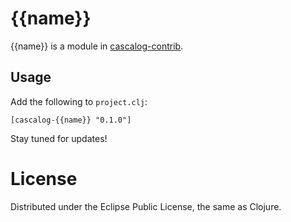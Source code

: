 # {{name}}

{{name}} is a module in [cascalog-contrib](https://github.com/nathanmarz/cascalog-contrib).

## Usage

Add the following to `project.clj`:

    [cascalog-{{name}} "0.1.0"]

Stay tuned for updates!

# License

Distributed under the Eclipse Public License, the same as Clojure.

